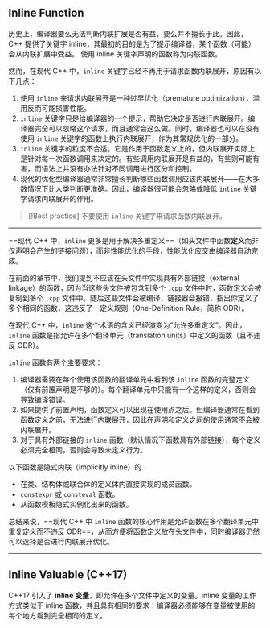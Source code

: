 ## Inline Function

历史上，编译器要么无法判断内联扩展是否有益，要么并不擅长于此。因此，C++ 提供了关键字 inline，其最初的目的是为了提示编译器，某个函数（可能）会从内联扩展中受益。 使用 inline 关键字声明的函数称为内联函数。

然而，在现代 C++ 中，`inline` 关键字已经不再用于请求函数内联展开，原因有以下几点：
1. 使用 `inline` 来请求内联展开是一种过早优化（premature optimization），滥用反而可能损害性能。
2. `inline` 关键字只是给编译器的一个提示，帮助它决定是否进行内联展开。编译器完全可以忽略这个请求，而且通常会这么做。同时，编译器也可以在没有使用 `inline` 关键字的函数上执行内联展开，作为其常规优化的一部分。
3. `inline` 关键字的粒度不合适。它是作用于函数定义上的，但内联展开实际上是针对每一次函数调用来决定的。有些调用内联展开是有益的，有些则可能有害，而语法上并没有办法针对不同调用进行区分和控制。
4. 现代的优化型编译器通常非常擅长判断哪些函数调用应该内联展开——在大多数情况下比人类判断更准确。因此，编译器很可能会忽略或降低 `inline` 关键字请求内联展开的作用。

> [!Best practice]
> 不要使用 `inline` 关键字来请求函数内联展开。

---

==现代 C++ 中，`inline` 更多是用于解决多重定义==（如头文件中函数**定义**而非仅声明会产生的链接问题），而非性能优化的手段，性能优化应交由编译器自动完成。

在前面的章节中，我们提到不应该在头文件中实现具有外部链接（external linkage）的函数，因为当这些头文件被包含到多个 `.cpp` 文件中时，函数定义会被复制到多个 `.cpp` 文件中。随后这些文件会被编译，链接器会报错，指出你定义了多个相同的函数，这违反了一定义规则（One-Definition Rule，简称 ODR）。

在现代 C++ 中，`inline` 这个术语的含义已经演变为“允许多重定义”。因此，`inline` 函数是指允许在多个翻译单元（translation units）中定义的函数（且不违反 ODR）。

`inline` 函数有两个主要要求：
1. 编译器需要在每个使用该函数的翻译单元中看到该 `inline` 函数的完整定义（仅有前置声明是不够的）。每个翻译单元中只能有一个这样的定义，否则会导致编译错误。
2. 如果提供了前置声明，函数定义可以出现在使用点之后。但编译器通常在看到函数定义之前，无法进行内联展开，因此在声明和定义之间的使用通常不会被内联展开。
3. 对于具有外部链接的 `inline` 函数（默认情况下函数具有外部链接），每个定义必须完全相同，否则会导致未定义行为。

以下函数是隐式内联（implicitly inline）的：
- 在类、结构体或联合体的定义体内直接实现的成员函数。
- `constexpr` 或 `consteval` 函数。
- 从函数模板隐式实例化出来的函数。

总结来说，==现代 C++ 中 `inline` 函数的核心作用是允许函数在多个翻译单元中重复定义而不违反 ODR==，从而方便将函数定义放在头文件中，同时编译器仍然可以选择是否进行内联展开优化。

---
## Inline Valuable (C++17)

C++17 引入了 **inline 变量**，即允许在多个文件中定义的变量。inline 变量的工作方式类似于 inline 函数，并且具有相同的要求：编译器必须能够在变量被使用的每个地方看到完全相同的定义。

